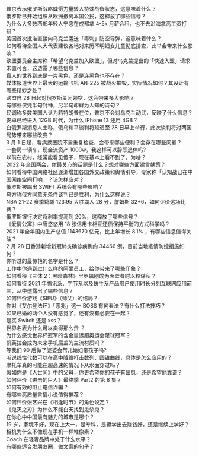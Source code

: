 普京表示俄罗斯战略威慑力量转入特殊战备状态，这意味着什么？  
俄罗斯已开始组织从欧洲撤离本国公民，这释放了哪些信号？  
为什么大多数西部年轻人宁愿在成都拿 4-5k 月薪合租，也不去沿海拿高工资打拼？  
美国首次批准直接向乌克兰运送「毒刺」防空导弹，这意味着什么？  
如何看待全国人大代表建议各地对来历不明妇女儿童彻底排查，此举会带来什么影响？  
欧盟委员会主席称「希望乌克兰加入欧盟」，但对乌克兰提出的「快速入盟」请求未置可否，这透露了哪些信息？  
盲人的世界到底是一片黑色，还是连黑色也不存在？  
媒体报道世界上最大的运输飞机 AN-225 被战火摧毁，实际情况如何？其设计有哪些精妙之处？  
欧盟自 28 日起对俄罗斯关闭领空，这会带来多大影响？  
有哪些仅凭半句封神，另半句却鲜为人知的诗句？  
民调称多数美国人认为若特朗普在位，普京不会对乌克兰动武，反映了什么信息？  
安卓已经进入 12GB 时代，为什么 iPhone 13 还用 4GB？  
白俄罗斯消息人士称，俄乌和平谈判将延迟至 28 日早上举行，此次谈判将对两国局势带来哪些改变？  
3 月 1 日起，看病换医院不需重复检查，会带来哪些便利？会存在哪些问题？  
一套房一辆车，现金流资产 1000w，我这样可以辞职退休吗?  
以前在农村，经常能看见傻子，现在基本上看不到了，为啥？  
2022 年全国两会，你最关心的话题是什么？想对哪些方面建言献策？  
如何看待中国网络社区逐渐增加各国外交政策和舆情引导，专家称「认知战已在中国网络空间打响」？该怎样应对？  
俄罗斯被踢出 SWIFT 系统会有哪些影响？  
乌方称俄方同意无条件谈判已是胜利，为什么这样说？  
NBA 21-22 赛季鹈鹕 123:95 大胜湖人 28 分，詹姆斯 32+6，如何评价这场比赛？  
俄罗斯银行决定将利率提高到 20%，这释放了哪些信号？  
《爱情公寓》中唐悠悠用 18 张信用卡相互还债保持平衡的方式科学吗？  
2021 年全年国内生产总值 1143670 亿元，比上年增长 8.1% ，有哪些信息值得关注？  
2 月 28 日香港新增新冠肺炎确诊病例约 34466 例，目前当地疫情防控措施如何？  
你听过的最惊艳的名字是什么？  
工作中你遇到过什么样的阿里员工，给你带来了哪些印象？  
如何看待《三体 2：黑暗森林》里罗辑刚成为面壁者时以权谋私？  
如何看待 2021 年腾讯系、字节系以及快手系产品用户使用时长分列互联网应用前三，从中透露出了哪些信息？  
如何评价游戏《SIFU》（师父）的结局？  
你对《艾尔登法环》「恶兆」这一 BOSS 有何看法？有什么打法技巧？  
如果已婚的两个人没有感觉了，还有没有必要在一起？  
是买 Switch 还是 xss？  
世界名表为什么可以卖得那么贵 ？  
为什么感觉世界杯冠军的含金量远超奥运会足球冠军？  
凯芙拉会成为未来手机后盖的主流材质吗？  
等我们 90 后做了婆婆会帮儿媳妇带孩子吗?  
听说线性代数可以在高中降维打击数列、圆锥曲线，具体是怎么应用的？  
摩托车真的可能在超高速的情况下从水面穿过吗？  
假如你是《人世间》中的父母，你更希望你的孩子有出息，还是希望他靠谱？  
如何评价《进击的巨人》最终季 Part2 的第 8 集？  
如何有效的阻止电信诈骗？  
有哪些高质量言情小说值得推荐？  
如何评价张艺兴在《相逢时节》的角色设定？  
《鬼灭之刃》为什么不能白天找到鬼杀鬼？  
在你心中中国最有魅力的城市是哪个？  
19 岁，家境不好，现在上大一，是专科，是辍学出去赚钱好，还是继续上学好？  
相机为什么不像现在手机一样堆像素？  
Coach 在轻奢品牌中处于什么水平？  
有哪些适合发朋友圈，做文案的句子？  
